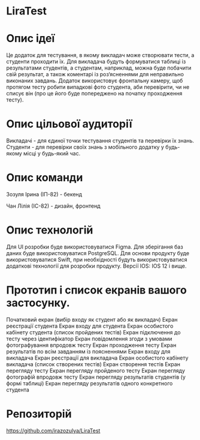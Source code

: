 # LiraTest
# Опис ідеї
Це додаток для тестування, в якому викладач може створювати тести, а студенти проходити їх. Для викладача будуть формуватися таблиці із результатами студентів, а студентам, наприклад, можна буде побачити свій результат, а також коментарі із роз‘ясненнями для неправильно виконаних завдань. Додаток використовує фронтальну камеру, щоб протягом тесту робити випадкові фото студента, аби перевірити, чи не списує він (про це його буде попереджено на початку проходження тесту).
# Опис цільової аудиторії
Викладачі - для єдиної точки тестування студентів та перевірки їх знань.
Студенти - для перевірки своїх знань з мобільного додатку у будь-якому місці у будь-який час.
# Опис команди 
Зозуля Ірина (ІП-82) - бекенд

Чан Лілія (ІС-82) - дизайн, фронтенд
# Опис технологій 
Для UI розробки буде використовуватися Figma. 
Для зберігання баз даних буде використовуватися PostgreSQL.
Для основи продукту буде використовуватися Swift, при необхідності будуть використовуватися додаткові технології для розробки продукту.
Версії IOS: 
IOS 12 і вище.
# Прототип і список екранів вашого застосунку.
Початковий екран (вибір входу як студент або як викладач) 
Екран реєстрації студента 
Екран входу для студента 
Екран особистого кабінету студента (список пройдених тестів) 
Екран підключення до тесту через ідентифікатор
Екран повідомлення згоди з умовами фотографування впродовж тесту
Екран проходження тесту 
Екран результатів по всім завданням із поясненнями 
Екран входу для викладача 
Екран реєстрації для викладача
Екран особистого кабінету викладача (список створених тестів)
Екран створення тестів
Екран перегляду тесту
Екран перегляду пройденого тесту
Екран перегляду фотографій впродовж тесту
Екран перегляду результатів студентів (у формі таблиці)
Екран перегляду результатів одного конкретного студента
#  Репозиторій
https://github.com/irazozulya/LiraTest
